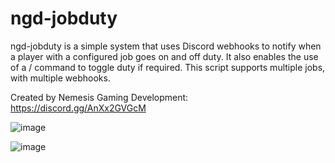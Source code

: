 # ngd-jobduty

 ngd-jobduty is a simple system that uses Discord webhooks to notify when a player with a configured job goes on and off duty.  It also enables the use of a / command to toggle duty if required.  This script supports multiple jobs, with multiple webhooks.

Created by Nemesis Gaming Development:
https://discord.gg/AnXx2GVGcM

![image](https://github.com/delucecc/ngd-jobduty/assets/31872986/3a949def-6541-48e8-84c3-80a359ee501d)

![image](https://github.com/delucecc/ngd-jobduty/assets/31872986/50e5edad-a145-42fd-980d-fcfe7c398220)





